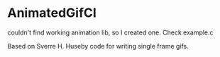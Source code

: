 # AnimatedGifCI
couldn't find working animation lib, so I created one. Check example.c 

Based on Sverre H. Huseby code for writing single frame gifs.
